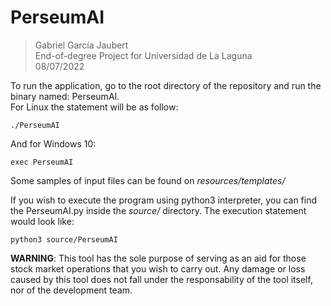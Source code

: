 # PerseumAI

> Gabriel García Jaubert  
> End-of-degree Project for Universidad de La Laguna  
> 08/07/2022

To run the application, go to the root directory of the repository and run the binary named: PerseumAI.  
For Linux the statement will be as follow:  

```./PerseumAI```  

And for Windows 10:

```exec PerseumAI```

Some samples of input files can be found on _resources/templates/_

If you wish to execute the program using python3 interpreter, you can find the PerseumAI.py inside the _source/_ directory.  The execution statement would look like:

```python3 source/PerseumAI```

**WARNING**: This tool has the sole purpose of serving as an aid for those stock market operations that you wish to carry out. Any damage or loss caused by this tool does not fall under the responsability of the tool itself, nor of the development team.
